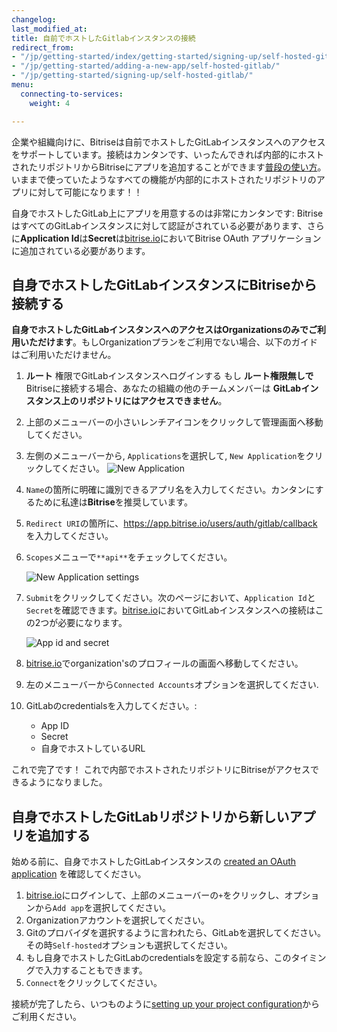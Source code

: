 ```yaml
---
changelog: 
last_modified_at: 
title: 自前でホストしたGitlabインスタンスの接続
redirect_from:
- "/jp/getting-started/index/getting-started/signing-up/self-hosted-gitlab"
- "/jp/getting-started/adding-a-new-app/self-hosted-gitlab/"
- "/jp/getting-started/signing-up/self-hosted-gitlab/"
menu:
  connecting-to-services:
    weight: 4

---
```

企業や組織向けに、Bitriseは自前でホストしたGitLabインスタンスへのアクセスをサポートしています。接続はカンタンです、いったんできれば内部的にホストされたリポジトリからBitriseにアプリを追加することができます[普段の使い方](/getting-started/adding-a-new-app)。 いままで使っていたようなすべての機能が内部的にホストされたリポジトリのアプリに対して可能になります！！

自身でホストしたGitLab上にアプリを用意するのは非常にカンタンです: BitriseはすべてのGitLabインスタンスに対して認証がされている必要があります、さらに**Application Id**は**Secret**は[bitrise.io](https://www.bitrise.io)においてBitrise OAuth アプリケーションに追加されている必要があります。

## 自身でホストしたGitLabインスタンスにBitriseから接続する

**自身でホストしたGitLabインスタンスへのアクセスはOrganizationsのみでご利用いただけます**。もしOrganizationプランをご利用でない場合、以下のガイドはご利用いただけません。

 1. **ルート** 権限でGitLabインスタンスへログインする
    もし **ルート権限無しで** Bitriseに接続する場合、あなたの組織の他のチームメンバーは **GitLabインスタンス上のリポジトリにはアクセスできません**。
 2. 上部のメニューバーの小さいレンチアイコンをクリックして管理画面へ移動してください。
 3. 左側のメニューバーから, `Applications`を選択して, `New Application`をクリックしてください。
    ![New Application](/img/adding-a-new-app/gitlab-newapp.png)
 4. `Name`の箇所に明確に識別できるアプリ名を入力してください。カンタンにするために私達は**Bitrise**を推奨しています。
 5. `Redirect URI`の箇所に、https://app.bitrise.io/users/auth/gitlab/callback を入力してください。
 6. `Scopes`メニューで`**api**`をチェックしてください。

    ![New Application settings](/img/adding-a-new-app/gitlab-newapp-settings.png)
 7. `Submit`をクリックしてください。次のページにおいて、`Application Id`と`Secret`を確認できます。[bitrise.io](https://www.bitrise.io)においてGitLabインスタンスへの接続はこの2つが必要になります。

    ![App id and secret](/img/adding-a-new-app/appid-secret.png)
 8. [bitrise.io](https://www.bitrise.io)でorganization'sのプロフィールの画面へ移動してください。
 9. 左のメニューバーから`Connected Accounts`オプションを選択してください.
10. GitLabのcredentialsを入力してください。:
    * App ID
    * Secret
    * 自身でホストしているURL

これで完了です！ これで内部でホストされたリポジトリにBitriseがアクセスできるようになりました。

## 自身でホストしたGitLabリポジトリから新しいアプリを追加する

始める前に、自身でホストしたGitLabインスタンスの [created an OAuth application](/getting-started/connecting-to-services/self-hosted-gitlab/#connect-a-self-hosted-gitlab-instance-with-bitrise) を確認してください。

1. [bitrise.io](https://www.bitrise.io)にログインして、上部のメニューバーの`+`をクリックし、オプションから`Add app`を選択してください。
2. Organizationアカウントを選択してください。
3. Gitのプロバイダを選択するように言われたら、GitLabを選択してください。その時`Self-hosted`オプションも選択してください。
4. もし自身でホストしたGitLabのcredentialsを設定する前なら、このタイミングで入力することもできます。
5. `Connect`をクリックしてください。

接続が完了したら、いつものように[setting up your project configuration](/adding-a-new-app/setting-up-configuration)からご利用ください。